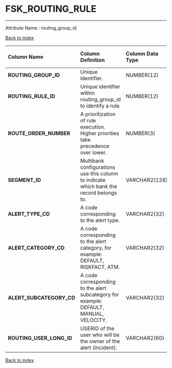 # FSK_ROUTING_RULE

---

Attribute Name :   routing_group_id

[Back to index](./index.md)

| Column Name              | Column Definition                                                                      | Column Data Type   | Column Null Option   | PK   | FK   |
|:-------------------------|:---------------------------------------------------------------------------------------|:-------------------|:---------------------|:-----|:-----|
| **ROUTING_GROUP_ID**     | Unique identifier.                                                                     | NUMBER(12)         | Not Null             | No   | Yes  |
| **ROUTING_RULE_ID**      | Unique identifier within routing_group_id to identify a rule.                          | NUMBER(12)         | Not Null             | Yes  | No   |
| **ROUTE_ORDER_NUMBER**   | A prioritization of rule execution.  Higher priorities take precedence over lower.     | NUMBER(3)          | Not Null             | Yes  | No   |
| **SEGMENT_ID**           | Multibank configurations use this column to indicate which bank the record belongs to. | VARCHAR2(128)      | Not Null             | No   | Yes  |
| **ALERT_TYPE_CD**        | A code corresponding to the alert type.                                                | VARCHAR2(32)       | Null                 | No   | No   |
| **ALERT_CATEGORY_CD**    | A code corresponding to the alert category, for example: DEFAULT, RISKFACT, ATM.       | VARCHAR2(32)       | Null                 | No   | No   |
| **ALERT_SUBCATEGORY_CD** | A code corresponding to the alert subcategory for example: DEFAULT, MANUAL, VELOCITY.  | VARCHAR2(32)       | Null                 | No   | No   |
| **ROUTING_USER_LONG_ID** | USERID of the user who will be the owner of the alert (incident).                      | VARCHAR2(60)       | Null                 | No   | No   |

[Back to index](./index.md)